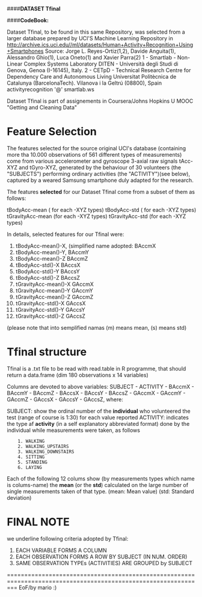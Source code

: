 ####**DATASET Tfinal**

####**CodeBook:**

Dataset Tfinal, to be found in this same Repository, was selected from a larger database prepared by UCI'S Machine Learning Repository
in http://archive.ics.uci.edu//ml/datasets/Human+Activity+Recognition+Using+Smartphones
Source:
Jorge L. Reyes-Ortiz(1,2), Davide Anguita(1), Alessandro Ghio(1), Luca Oneto(1) and Xavier Parra(2)
1 - Smartlab - Non-Linear Complex Systems Laboratory
DITEN - Università degli Studi di Genova, Genoa (I-16145), Italy. 
2 - CETpD - Technical Research Centre for Dependency Care and Autonomous Living
Universitat Politècnica de Catalunya (BarcelonaTech). Vilanova i la Geltrú (08800), Spain
activityrecognition '@' smartlab.ws

Dataset Tfinal is part of assignements in Coursera/Johns Hopkins U MOOC "Getting and Cleaning Data"

**Feature Selection** 
=================

The features selected for the source original UCI's database (containing more tha 10.000 observations of 561 
different types of measurements) come from various accelerometer and gyroscope 3-axial raw signals tAcc-XYZ and tGyro-XYZ,
generated by the behaviour of 30 volunteers (the "SUBJECTS") performing ordinary activities (the "ACTIVITY")(see below),
captured by a weared Samsung smartphone duly adapted for the research.

The features **selected** for our Dataset Tfinal come from a subset of them as follows:

tBodyAcc-mean ( for each -XYZ types)
tBodyAcc-std ( for each -XYZ types)
tGravityAcc-mean (for each -XYZ types)
tGravityAcc-std (for each -XYZ types)

In details, selected features for our Tfinal were:

1.  tBodyAcc-mean()-X,		(simplified name adopted:  BAccmX
2.  tBodyAcc-mean()-Y,		                           BAccmY 
3.  tBodyAcc-mean()-Z                                      BAccmZ 
4.  tBodyAcc-std()-X                                       BAccsX 
5.  tBodyAcc-std()-Y                                       BAccsY
6.  tBodyAcc-std()-Z                                       BAccsZ
7.  tGravityAcc-mean()-X                                   GAccmX
8.  tGravityAcc-mean()-Y                                   GAccmY
9.  tGravityAcc-mean()-Z                                   GAccmZ
10. tGravityAcc-std()-X                                    GAccsX
11. tGravityAcc-std()-Y                                    GAccsY
12. tGravityAcc-std()-Z                                    GAccsZ

(please note that into semplified namas (m) means mean, (s) means std)

**Tfinal structure**
================
Tfinal is a .txt file to be read with read.table in R programme, that should return a data.frame (dim 180 observations x 14 variables)

Columns are devoted to above variables:  SUBJECT - ACTIVITY - BAccmX - BAccmY - BAccmZ - BAccsX - BAccsY - BAccsZ - 
GAccmX - GAccmY	- GAccmZ - GAccsX - GAccsY - GAccsZ, where:

SUBJECT: show the ordinal number of the **individual** who volunteered the test (range of course is 1:30) for each value reported
ACTIVITY: indicates the type af **activity** (in a self explanatory abbreviated format) done by the individual while measurements
were taken, as follows

		1. WALKING
		2. WALKING_UPSTAIRS
		3. WALKING_DOWNSTAIRS
		4. SITTING
		5. STANDING
		6. LAYING

Each of the following 12 colums show (by measurements types which name is colums-name) the **mean** (or the **std**) calculated on the 
large number of single measurements taken of that type.
(mean: Mean value)
(std: Standard deviation)

**FINAL NOTE**
==========

we underline following criteria adopted by Tfinal:

1)	EACH VARIABLE FORMS A COLUMN
2)	EACH OBSERVATION FORMS A ROW BY SUBJECT (IN NUM. ORDER)
3)	SAME OBSERVATION TYPEs (ACTIVITIES) ARE GROUPED by SUBJECT  

===============================================================================================================
EoF/by mario :)

